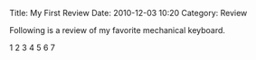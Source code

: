 Title: My First Review
Date: 2010-12-03 10:20
Category: Review

Following is a review of my favorite mechanical keyboard.

1
2
3
4
5
6
7